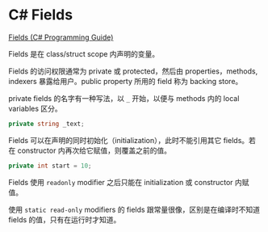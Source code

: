 # C# Fields

[Fields (C# Programming Guide)](https://docs.microsoft.com/en-us/dotnet/csharp/programming-guide/classes-and-structs/fields)

Fields 是在 class/struct scope 内声明的变量。

Fields 的访问权限通常为 private 或 protected，然后由 properties，methods, indexers 暴露给用户。public property 所用的 field 称为 backing store。

private fields 的名字有一种写法，以 `_` 开始，以便与 methods 内的 local variables 区分。

```cs
private string _text;
```

Fields 可以在声明的同时初始化（initialization），此时不能引用其它 fields。若在 constructor 内再次给它赋值，则覆盖之前的值。

```cs
private int start = 10;
```

Fields 使用 `readonly` modifier 之后只能在 initialization 或 constructor 内赋值。

使用 `static read-only` modifiers 的 fields 跟常量很像，区别是在编译时不知道 fields 的值，只有在运行时才知道。
